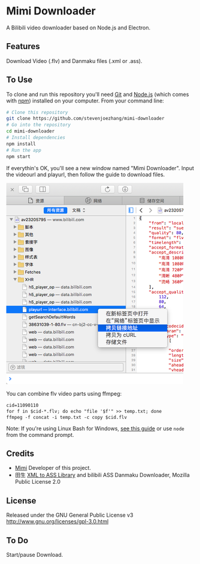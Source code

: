 # Mimi Downloader

A Bilibili video downloader based on Node.js and Electron.

## Features
Download Video (.flv) and Danmaku files (.xml or .ass).

## To Use
To clone and run this repository you'll need [Git](https://git-scm.com) and [Node.js](https://nodejs.org/en/download/) (which comes with [npm](http://npmjs.com)) installed on your computer. From your command line:
```bash
# Clone this repository
git clone https://github.com/stevenjoezhang/mimi-downloader
# Go into the repository
cd mimi-downloader
# Install dependencies
npm install
# Run the app
npm start
```
If everythin's OK, you'll see a new window named "Mimi Downloader". Input the videourl and playurl, then follow the guide to download files.

![demo-video](help.png)

You can combine flv video parts using ffmpeg:
```
cid=11090110
for f in $cid-*.flv; do echo "file '$f'" >> temp.txt; done
ffmpeg -f concat -i temp.txt -c copy $cid.flv
```
Note: If you're using Linux Bash for Windows, [see this guide](https://www.howtogeek.com/261575/how-to-run-graphical-linux-desktop-applications-from-windows-10s-bash-shell/) or use `node` from the command prompt.

## Credits
* [Mimi](http://zsq.im) Developer of this project.
* 田生 [XML to ASS Library](https://github.com/tiansh/us-danmaku) and bilibili ASS Danmaku Downloader, Mozilla Public License 2.0

## License
Released under the GNU General Public License v3  
http://www.gnu.org/licenses/gpl-3.0.html

## To Do
Start/pause Download.

